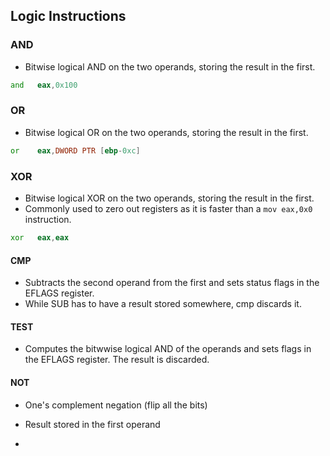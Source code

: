 ## Logic Instructions

### AND
- Bitwise logical AND on the two operands, storing the result in the first.
```asm
and   eax,0x100
```

### OR
- Bitwise logical OR on the two operands, storing the result in the first.
```asm
or    eax,DWORD PTR [ebp-0xc]
```

### XOR
- Bitwise logical XOR on the two operands, storing the result in the first.
- Commonly used to zero out registers as it is faster than a `mov eax,0x0` instruction.
```asm
xor   eax,eax
```




#### CMP
- Subtracts the second operand from the first and sets status flags in the EFLAGS register.
- While SUB has to have a result stored somewhere, cmp discards it.

#### TEST
- Computes the bitwwise logical AND of the operands and sets flags in the EFLAGS register. The result is discarded.


#### NOT
- One's complement negation (flip all the bits)
- Result stored in the first operand

- 
